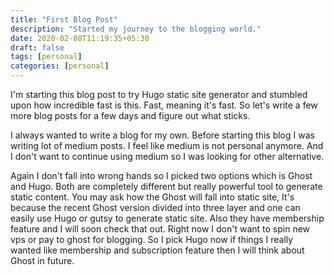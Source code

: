 ```yaml
---
title: "First Blog Post"
description: "Started my journey to the blogging world."
date: 2020-02-08T11:19:35+05:30
draft: false
tags: [personal]
categories: [personal]
---
```


I'm starting this blog post to try Hugo static site generator and stumbled upon how incredible fast is this. Fast, meaning it's fast. So let's write a few more blog posts for a few days and figure out what sticks.

I always wanted to write a blog for my own. Before starting this blog I was writing lot of medium posts. I feel like medium is not personal anymore. And I don't want to continue using medium so I was looking for other alternative.

Again I don't fall into wrong hands so I picked two options which is Ghost and Hugo. Both are completely different but really powerful tool to generate static content. You may ask how the Ghost will fall into static site, It's because the recent Ghost version divided into three layer and one can easily use Hugo or gutsy to generate static site. Also they have membership feature and I will soon check that out. Right now I don't want to spin new vps or pay to ghost for blogging. So I pick Hugo now if things I really wanted like membership and subscription feature then I will think about Ghost in future.

